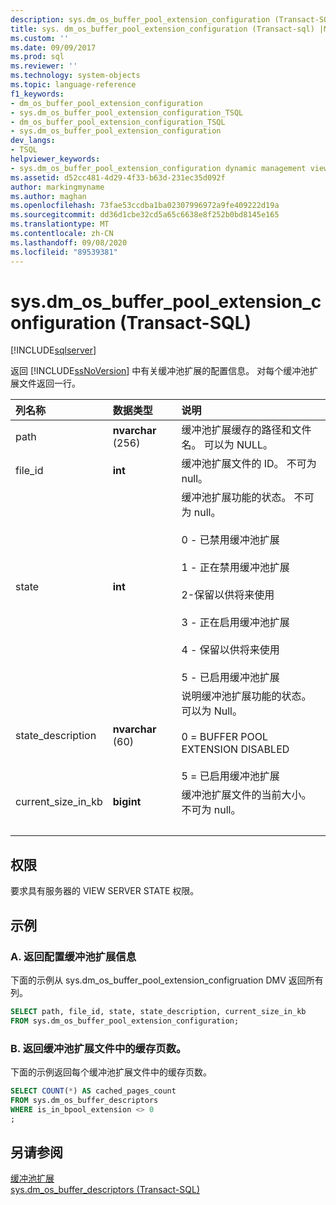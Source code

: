 ```yaml
---
description: sys.dm_os_buffer_pool_extension_configuration (Transact-SQL)
title: sys. dm_os_buffer_pool_extension_configuration (Transact-sql) |Microsoft Docs
ms.custom: ''
ms.date: 09/09/2017
ms.prod: sql
ms.reviewer: ''
ms.technology: system-objects
ms.topic: language-reference
f1_keywords:
- dm_os_buffer_pool_extension_configuration
- sys.dm_os_buffer_pool_extension_configuration_TSQL
- dm_os_buffer_pool_extension_configuration_TSQL
- sys.dm_os_buffer_pool_extension_configuration
dev_langs:
- TSQL
helpviewer_keywords:
- sys.dm_os_buffer_pool_extension_configuration dynamic management view
ms.assetid: d52cc481-4d29-4f33-b63d-231ec35d092f
author: markingmyname
ms.author: maghan
ms.openlocfilehash: 73fae53ccdba1ba02307996972a9fe409222d19a
ms.sourcegitcommit: dd36d1cbe32cd5a65c6638e8f252b0bd8145e165
ms.translationtype: MT
ms.contentlocale: zh-CN
ms.lasthandoff: 09/08/2020
ms.locfileid: "89539381"
---
```

# <a name="sysdm_os_buffer_pool_extension_configuration-transact-sql"></a>sys.dm_os_buffer_pool_extension_configuration (Transact-SQL)

[!INCLUDE[sqlserver](../../includes/applies-to-version/sqlserver.md)]

  返回 [!INCLUDE[ssNoVersion](../../includes/ssnoversion-md.md)] 中有关缓冲池扩展的配置信息。 对每个缓冲池扩展文件返回一行。  
  

  
| 列名称 | 数据类型 | 说明 |
| :---------- | :-------- | :---------- |
|path|**nvarchar** (256) |缓冲池扩展缓存的路径和文件名。 可以为 NULL。|  
|file_id|**int**|缓冲池扩展文件的 ID。 不可为 null。|  
|state|**int**|缓冲池扩展功能的状态。 不可为 null。<br /><br /> 0 - 已禁用缓冲池扩展<br /><br /> 1 - 正在禁用缓冲池扩展<br /><br /> 2-保留以供将来使用<br /><br /> 3 - 正在启用缓冲池扩展<br /><br /> 4 - 保留以供将来使用<br /><br /> 5 - 已启用缓冲池扩展|  
|state_description|**nvarchar** (60) |说明缓冲池扩展功能的状态。 可以为 Null。<br /><br /> 0 = BUFFER POOL EXTENSION DISABLED<br /><br /> 5 = 已启用缓冲池扩展|
|current_size_in_kb|**bigint**|缓冲池扩展文件的当前大小。 不可为 null。|
| &nbsp; | &nbsp; | &nbsp; |

## <a name="permissions"></a>权限  
 要求具有服务器的 VIEW SERVER STATE 权限。  
  
## <a name="examples"></a>示例  
  
### <a name="a-returning-configuration-buffer-pool-extension-information"></a>A. 返回配置缓冲池扩展信息  
 下面的示例从 sys.dm_os_buffer_pool_extension_configruation DMV 返回所有列。  
  
```sql  
SELECT path, file_id, state, state_description, current_size_in_kb  
FROM sys.dm_os_buffer_pool_extension_configuration;  
```  
  
### <a name="b-returning-the-number-of-cached-pages-in-the-buffer-pool-extension-file"></a>B. 返回缓冲池扩展文件中的缓存页数。  
 下面的示例返回每个缓冲池扩展文件中的缓存页数。  
  
```sql  
SELECT COUNT(*) AS cached_pages_count  
FROM sys.dm_os_buffer_descriptors  
WHERE is_in_bpool_extension <> 0  
;  
```  
  
## <a name="see-also"></a>另请参阅  
 [缓冲池扩展](../../database-engine/configure-windows/buffer-pool-extension.md)   
 [sys.dm_os_buffer_descriptors (Transact-SQL)](../../relational-databases/system-dynamic-management-views/sys-dm-os-buffer-descriptors-transact-sql.md)  
  
  

